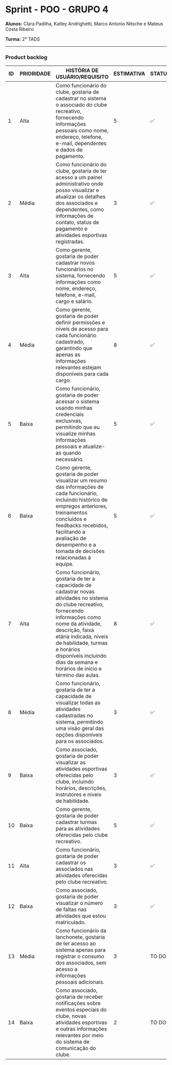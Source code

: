 # Sprint - POO - GRUPO 4

**Alunos:** Clara Padilha, Katley Andrighetti, Marco Antonio Nitsche e Mateus Costa Ribeiro

**Turma:** 2° TADS

---------------------------------------------------------------------------------------------------------------

### Product backlog

| **ID** | **PRIORIDADE** | **HISTÓRIA DE USUÁRIO/REQUISITO** | **ESTIMATIVA** | **STATUS** |
|---|---|---|---|---|
| 1 | Alta | Como funcionário do clube, gostaria de cadastrar no sistema o associado do clube recreativo, fornecendo informações pessoais como nome, endereço, telefone, e-mail, dependentes e dados de pagamento. | 5 | ✅ |
| 2 | Média | Como funcionário do clube, gostaria de ter acesso a um painel administrativo onde posso visualizar e atualizar os detalhes dos associados e dependentes, como informações de contato, status de pagamento e atividades esportivas registradas. | 3 | ✅ |
| 3 | Alta | Como gerente, gostaria de poder cadastrar novos funcionários no sistema, fornecendo informações como nome, endereço, telefone, e-mail, cargo e salário. | 5 | ✅ |
| 4 | Média | Como gerente, gostaria de poder definir permissões e níveis de acesso para cada funcionário cadastrado, garantindo que apenas as informações relevantes estejam disponíveis para cada cargo. | 8 | ✅ |
| 5 | Baixa | Como funcionário, gostaria de poder acessar o sistema usando minhas credenciais exclusivas, permitindo que eu visualize minhas informações pessoais e atualize-as quando necessário. | 5 | ✅ |
| 6 | Baixa | Como gerente, gostaria de poder visualizar um resumo das informações de cada funcionário, incluindo histórico de empregos anteriores, treinamentos concluídos e feedbacks recebidos, facilitando a avaliação de desempenho e a tomada de decisões relacionadas à equipe. | 5 | ✅ |
| 7 | Alta | Como funcionário, gostaria de ter a capacidade de cadastrar novas atividades no sistema do clube recreativo, fornecendo informações como nome da atividade, descrição, faixa etária indicada, níveis de habilidade, turmas e horários disponíveis incluindo dias da semana e horários de início e término das aulas. | 8 | ✅ |
| 8 | Média | Como funcionário, gostaria de ter a capacidade de visualizar todas as atividades cadastradas no sistema, permitindo uma visão geral das opções disponíveis para os associados. | 3 | ✅ |
| 9 | Baixa | Como associado, gostaria de poder visualizar as atividades esportivas oferecidas pelo clube, incluindo horários, descrições, instrutores e níveis de habilidade. | 3 | ✅ |
| 10 | Baixa | Como gerente, gostaria de poder cadastrar turmas para as atividades oferecidas pelo clube recreativo. | 5 | ✅ |
| 11 | Alta | Como funcionário, gostaria de poder cadastrar os associados nas atividades oferecidas pelo clube recreativo. | 3 | ✅ |
| 12 | Baixa | Como associado, gostaria de poder visualizar o número de faltas nas atividades que estou matriculado. | 3 | ✅ |
| 13 | Média | Como funcionário da lanchonete, gostaria de ter acesso ao sistema apenas para registrar o consumo dos associados, sem acesso a informações pessoais adicionais. | 3 | TO DO |
| 14 | Baixa | Como associado, gostaria de receber notificações sobre eventos especiais do clube, novas atividades esportivas e outras informações relevantes por meio do sistema de comunicação do clube. | 2 | TO DO |

